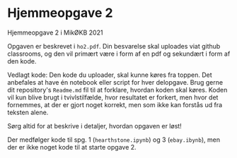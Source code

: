 # Hjemmeopgave 2

Hjemmeopgave 2 i MikØKB 2021

Opgaven er beskrevet i `ho2.pdf`. Din besvarelse skal uploades viat github classrooms, og den vil primært være i form af en pdf og sekundært i form af den kode. 

Vedlagt kode: Den kode du uploader, skal kunne køres fra toppen. Det anbefales at have én notebook eller script for hver delopgave. Brug gerne dit repository's `Readme.md` fil til at forklare, hvordan koden skal køres. Koden vil kun blive brugt i tvivlstilfælde, hvor resultatet er forkert, men hvor det fornemmes, at der er gjort noget korrekt, men som ikke kan forstås ud fra teksten alene. 

Sørg altid for at beskrive i detaljer, hvordan opgaven er løst! 

Der medfølger kode til spg. 1 (`hearthstone.ipynb`) og 3 (`ebay.ibynb`), men der er ikke noget kode til at starte opgave 2. 
